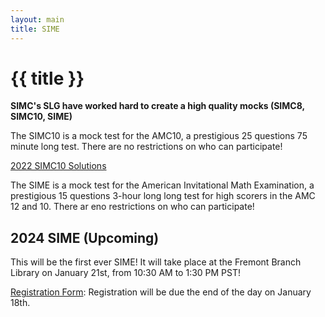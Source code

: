 ```yaml
---
layout: main
title: SIME
---
```


# {{ title }}

**SIMC's SLG have worked hard to create a high quality mocks (SIMC8, SIMC10, SIME)**

The SIMC10 is a mock test for the AMC10, a prestigious 25 questions 75 minute long test. There are no restrictions on who can participate!

[2022 SIMC10 Solutions](https://drive.google.com/file/d/1cLENnvhtsWBiPSFQXVcQc30h2tb6-Cu6/view?usp=sharing)


The SIME is a mock test for the American Invitational Math Examination, a prestigious 15 questions 3-hour long long test for high scorers in the AMC 12 and 10. There ar eno restrictions on who can participate!

## 2024 SIME (Upcoming)
This will be the first ever SIME! It will take place at the Fremont Branch Library on January 21st, from 10:30 AM to 1:30 PM PST!

[Registration Form](https://docs.google.com/forms/d/e/1FAIpQLSfAEUqa8R4PYkHUZRwSzXf5mxAqHbe8OmsUcp5KGa5dEQOD8g/viewform): Registration will be due the end of the day on January 18th.
